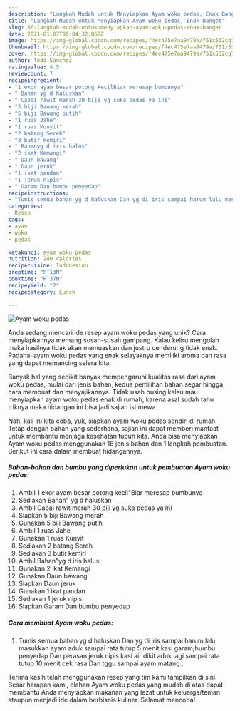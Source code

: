 ```yaml
---
description: "Langkah Mudah untuk Menyiapkan Ayam woku pedas, Enak Banget"
title: "Langkah Mudah untuk Menyiapkan Ayam woku pedas, Enak Banget"
slug: 80-langkah-mudah-untuk-menyiapkan-ayam-woku-pedas-enak-banget
date: 2021-01-07T06:04:32.869Z
image: https://img-global.cpcdn.com/recipes/f4ec475e7aa9479a/751x532cq70/ayam-woku-pedas-foto-resep-utama.jpg
thumbnail: https://img-global.cpcdn.com/recipes/f4ec475e7aa9479a/751x532cq70/ayam-woku-pedas-foto-resep-utama.jpg
cover: https://img-global.cpcdn.com/recipes/f4ec475e7aa9479a/751x532cq70/ayam-woku-pedas-foto-resep-utama.jpg
author: Todd Sanchez
ratingvalue: 4.5
reviewcount: 7
recipeingredient:
- "1 ekor ayam besar potong kecilBiar meresap bumbunya"
- " Bahan yg d haluskan"
- " Cabai rawit merah 30 biji yg suka pedas ya ini"
- "5 biji Bawang merah"
- "5 biji Bawang putih"
- "1 ruas Jahe"
- "1 ruas Kunyit"
- "2 batang Sereh"
- "3 butir kemiri"
- " Bahanyg d iris halus"
- "2 ikat Kemangi"
- " Daun bawang"
- " Daun jeruk"
- "1 ikat pandan"
- "1 jeruk nipis"
- " Garam Dan bumbu penyedap"
recipeinstructions:
- "Tumis semua bahan yg d haluskan Dan yg di iris sampai harum lalu masukkan ayam aduk sampai rata tutup 5 menit kasi garam,bumbu penyedap Dan perasan jeruk nipis kasi air dikit aduk lagi sampai rata tutup 10 menit cek rasa Dan tggu sampai ayam matang.."
categories:
- Resep
tags:
- ayam
- woku
- pedas

katakunci: ayam woku pedas 
nutrition: 240 calories
recipecuisine: Indonesian
preptime: "PT13M"
cooktime: "PT37M"
recipeyield: "2"
recipecategory: Lunch

---
```



![Ayam woku pedas](https://img-global.cpcdn.com/recipes/f4ec475e7aa9479a/751x532cq70/ayam-woku-pedas-foto-resep-utama.jpg)

Anda sedang mencari ide resep ayam woku pedas yang unik? Cara menyiapkannya memang susah-susah gampang. Kalau keliru mengolah maka hasilnya tidak akan memuaskan dan justru cenderung tidak enak. Padahal ayam woku pedas yang enak selayaknya memiliki aroma dan rasa yang dapat memancing selera kita.



Banyak hal yang sedikit banyak mempengaruhi kualitas rasa dari ayam woku pedas, mulai dari jenis bahan, kedua pemilihan bahan segar hingga cara membuat dan menyajikannya. Tidak usah pusing kalau mau menyiapkan ayam woku pedas enak di rumah, karena asal sudah tahu triknya maka hidangan ini bisa jadi sajian istimewa.


Nah, kali ini kita coba, yuk, siapkan ayam woku pedas sendiri di rumah. Tetap dengan bahan yang sederhana, sajian ini dapat memberi manfaat untuk membantu menjaga kesehatan tubuh kita. Anda bisa menyiapkan Ayam woku pedas menggunakan 16 jenis bahan dan 1 langkah pembuatan. Berikut ini cara dalam membuat hidangannya.

<!--inarticleads1-->

##### Bahan-bahan dan bumbu yang diperlukan untuk pembuatan Ayam woku pedas:

1. Ambil 1 ekor ayam besar potong kecil&#34;Biar meresap bumbunya
1. Sediakan  Bahan&#34; yg d haluskan
1. Ambil  Cabai rawit merah 30 biji yg suka pedas ya ini
1. Siapkan 5 biji Bawang merah
1. Gunakan 5 biji Bawang putih
1. Ambil 1 ruas Jahe
1. Gunakan 1 ruas Kunyit
1. Sediakan 2 batang Sereh
1. Sediakan 3 butir kemiri
1. Ambil  Bahan&#34;yg d iris halus
1. Gunakan 2 ikat Kemangi
1. Gunakan  Daun bawang
1. Siapkan  Daun jeruk
1. Gunakan 1 ikat pandan
1. Sediakan 1 jeruk nipis
1. Siapkan  Garam Dan bumbu penyedap




<!--inarticleads2-->

##### Cara membuat Ayam woku pedas:

1. Tumis semua bahan yg d haluskan Dan yg di iris sampai harum lalu masukkan ayam aduk sampai rata tutup 5 menit kasi garam,bumbu penyedap Dan perasan jeruk nipis kasi air dikit aduk lagi sampai rata tutup 10 menit cek rasa Dan tggu sampai ayam matang..




Terima kasih telah menggunakan resep yang tim kami tampilkan di sini. Besar harapan kami, olahan Ayam woku pedas yang mudah di atas dapat membantu Anda menyiapkan makanan yang lezat untuk keluarga/teman ataupun menjadi ide dalam berbisnis kuliner. Selamat mencoba!
